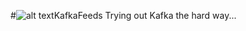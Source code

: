 
#![alt text][logo]KafkaFeeds
Trying out Kafka the hard way...

[logo]:https://kafka.apache.org/images/kafka_logo.png "Kafka Logo"
